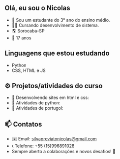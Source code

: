 ## Olá, eu sou o Nicolas
- 🏫 Sou um estudante do 3° ano do ensino médio.
- 👨‍🎓 Cursando desenvolvimento de sistema.
- 🌎 Sorocaba-SP
- 👤 17 anos
## Linguagens que estou estudando
  - Python
  - CSS, HTML e JS
## ⚙️ Projetos/atividades do curso
- 📁 Desenvolvendo sites em html e css:
- 📁 Atividades de python:
- 📁 Atividades de portugol:
## 📫 Contatos
- ✉️ Email: silvapreviatonicolas@gmail.com
- 📞 Telefone: +55 (15)996891028
- Sempre aberto a colaborações e novos desafios! 🚀

